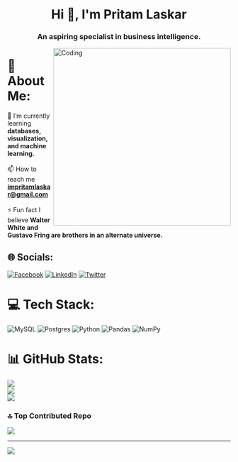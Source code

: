 <h1 align="center">Hi 👋, I'm Pritam Laskar</h1>
<h3 align="center">An aspiring specialist in business intelligence.</h3>
<img align="right" alt="Coding" width="400" src="https://media3.giphy.com/media/v1.Y2lkPTc5MGI3NjExYTdjMmUwZDU2MjFiOTRlNjFhMjUwZmUzYWY3YzdlMzIyNDEzMGQyNiZjdD1n/qgQUggAC3Pfv687qPC/giphy.gif">

# 💫 About Me:
🌱 I’m currently learning **databases, visualization, and machine learning.**<br><br>📫 How to reach me **impritamlaskar@gmail.com**<br><br>⚡ Fun fact I believe **Walter White and Gustavo Fring are brothers in an alternate universe.**


## 🌐 Socials:
[![Facebook](https://img.shields.io/badge/Facebook-%231877F2.svg?logo=Facebook&logoColor=white)](https://facebook.com/thepritamlaskar) [![LinkedIn](https://img.shields.io/badge/LinkedIn-%230077B5.svg?logo=linkedin&logoColor=white)](https://linkedin.com/in/pritamlaskar) [![Twitter](https://img.shields.io/badge/Twitter-%231DA1F2.svg?logo=Twitter&logoColor=white)](https://twitter.com/thepritamlaskar) 

# 💻 Tech Stack:
![MySQL](https://img.shields.io/badge/mysql-%2300f.svg?style=for-the-badge&logo=mysql&logoColor=white) ![Postgres](https://img.shields.io/badge/postgres-%23316192.svg?style=for-the-badge&logo=postgresql&logoColor=white) ![Python](https://img.shields.io/badge/python-3670A0?style=for-the-badge&logo=python&logoColor=ffdd54) ![Pandas](https://img.shields.io/badge/pandas-%23150458.svg?style=for-the-badge&logo=pandas&logoColor=white) ![NumPy](https://img.shields.io/badge/numpy-%23013243.svg?style=for-the-badge&logo=numpy&logoColor=white)

# 📊 GitHub Stats:
![](https://github-readme-stats.vercel.app/api?username=pritamlaskar&theme=radical&hide_border=false&include_all_commits=false&count_private=false)<br/>
![](https://github-readme-streak-stats.herokuapp.com/?user=pritamlaskar&theme=radical&hide_border=false)<br/>
![](https://github-readme-stats.vercel.app/api/top-langs/?username=pritamlaskar&theme=radical&hide_border=false&include_all_commits=false&count_private=false&layout=compact)

### 🔝 Top Contributed Repo
![](https://github-contributor-stats.vercel.app/api?username=pritamlaskar&limit=5&theme=radical&combine_all_yearly_contributions=true)

---
[![](https://visitcount.itsvg.in/api?id=pritamlaskar&icon=0&color=0)](https://visitcount.itsvg.in)

<!-- Proudly created with GPRM ( https://gprm.itsvg.in ) -->
